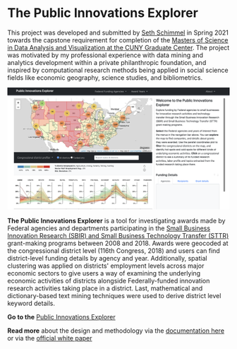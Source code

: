 # The Public Innovations Explorer


This project was developed and submitted by [Seth Schimmel](mailto:seth.schimmel@gmail.com) in Spring 2021 towards the capstone requirement for completion of the [Masters of Science in Data Analysis and Visualization at the CUNY Graduate Center](https://www.gc.cuny.edu/Page-Elements/Academics-Research-Centers-Initiatives/Masters-Programs/Data-Analysis-and-Visualization). 
The project was motivated by my professional experience with data mining and analytics development within a private philanthropic foundation, and inspired by computational research methods being applied in social science fields like economic geography, science studies, and bibliometrics.  
   

![explorer](screenshot.png)

**The Public Innovations Explorer** is a tool for investigating awards made by Federal agencies and departments participating in the [Small Business Innovation Research (SBIR) and Small Business Technology Transfer (STTR)](https://www.sbir.gov) grant-making programs between 2008 and 2018.  Awards were geocoded at the congressional district level (116th Congress, 2018) and users can find district-level funding details by agency and year.  Additionally, spatial clustering was applied on districts' employment levels across major economic sectors to give users a way of examining the underlying economic activities of districts alongside Federally-funded innovation research activities taking place in a district.  Last, mathematical and dictionary-based text mining techniques were used to derive district level keyword details.  

**Go to the** [Public Innovations Explorer](https://sethsch.github.io/innovations-explorer/app/index.html)

**Read more** about the design and methodology via the [documentation here](Documentation.md) or via the [official white paper](process/whitepaper_draft_04192021.docx)

